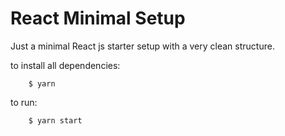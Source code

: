 # React Minimal Setup

Just a minimal React js starter setup with a very clean structure.

to install all dependencies:


		$ yarn


to run:


		$ yarn start